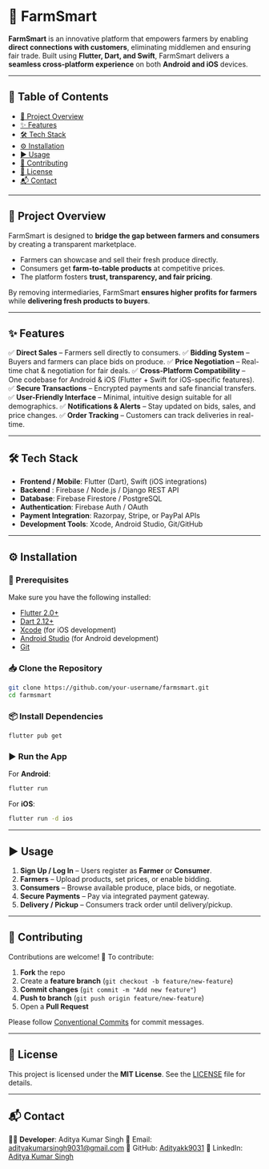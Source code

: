 # 🌾 FarmSmart

**FarmSmart** is an innovative platform that empowers farmers by enabling **direct connections with customers**, eliminating middlemen and ensuring fair trade. Built using **Flutter, Dart, and Swift**, FarmSmart delivers a **seamless cross-platform experience** on both **Android and iOS** devices.

---

## 👖 Table of Contents

* [🚀 Project Overview](#-project-overview)
* [✨ Features](#-features)
* [🛠️ Tech Stack](#%ef%b8%8f-tech-stack)
* [⚙️ Installation](#️-installation)
* [▶️ Usage](#️-usage)
* [🤝 Contributing](#-contributing)
* [📜 License](#-license)
* [📬 Contact](#-contact)

---

## 🚀 Project Overview

FarmSmart is designed to **bridge the gap between farmers and consumers** by creating a transparent marketplace.

* Farmers can showcase and sell their fresh produce directly.
* Consumers get **farm-to-table products** at competitive prices.
* The platform fosters **trust, transparency, and fair pricing**.

By removing intermediaries, FarmSmart **ensures higher profits for farmers** while **delivering fresh products to buyers**.

---

## ✨ Features

✅ **Direct Sales** – Farmers sell directly to consumers.
✅ **Bidding System** – Buyers and farmers can place bids on produce.
✅ **Price Negotiation** – Real-time chat & negotiation for fair deals.
✅ **Cross-Platform Compatibility** – One codebase for Android & iOS (Flutter + Swift for iOS-specific features).
✅ **Secure Transactions** – Encrypted payments and safe financial transfers.
✅ **User-Friendly Interface** – Minimal, intuitive design suitable for all demographics.
✅ **Notifications & Alerts** – Stay updated on bids, sales, and price changes.
✅ **Order Tracking** – Customers can track deliveries in real-time.

---

## 🛠️ Tech Stack

* **Frontend / Mobile**: Flutter (Dart), Swift (iOS integrations)
* **Backend** : Firebase / Node.js / Django REST API
* **Database**: Firebase Firestore / PostgreSQL
* **Authentication**: Firebase Auth / OAuth
* **Payment Integration**: Razorpay, Stripe, or PayPal APIs
* **Development Tools**: Xcode, Android Studio, Git/GitHub

---

## ⚙️ Installation

### 📌 Prerequisites

Make sure you have the following installed:

* [Flutter 2.0+](https://docs.flutter.dev/get-started/install)
* [Dart 2.12+](https://dart.dev/get-dart)
* [Xcode](https://developer.apple.com/xcode/) (for iOS development)
* [Android Studio](https://developer.android.com/studio) (for Android development)
* [Git](https://git-scm.com/)

### 📥 Clone the Repository

```bash
git clone https://github.com/your-username/farmsmart.git
cd farmsmart
```

### 📦 Install Dependencies

```bash
flutter pub get
```

### ▶️ Run the App

For **Android**:

```bash
flutter run
```

For **iOS**:

```bash
flutter run -d ios
```

---

## ▶️ Usage

1. **Sign Up / Log In** – Users register as **Farmer** or **Consumer**.
2. **Farmers** – Upload products, set prices, or enable bidding.
3. **Consumers** – Browse available produce, place bids, or negotiate.
4. **Secure Payments** – Pay via integrated payment gateway.
5. **Delivery / Pickup** – Consumers track order until delivery/pickup.

---

## 🤝 Contributing

Contributions are welcome! 🎉
To contribute:

1. **Fork** the repo
2. Create a **feature branch** (`git checkout -b feature/new-feature`)
3. **Commit changes** (`git commit -m "Add new feature"`)
4. **Push to branch** (`git push origin feature/new-feature`)
5. Open a **Pull Request**

Please follow [Conventional Commits](https://www.conventionalcommits.org/) for commit messages.

---

## 📜 License

This project is licensed under the **MIT License**.
See the [LICENSE](LICENSE) file for details.

---

## 📬 Contact

👨‍💻 **Developer**: Aditya Kumar Singh
📧 Email: [adityakumarsingh9031@gmail.com](mailto:adityakumarsingh9031@gmail.com)
🔗 GitHub: [Adityakk9031](https://github.com/Adityakk9031)
💼 LinkedIn: [Aditya Kumar Singh](https://www.linkedin.com/in/adityakk9031/)
